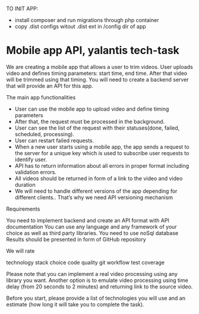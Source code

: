 TO INIT APP:
- install composer and run migrations through php container
- copy .dist configs witout .dist ext in /config dir of app

Mobile app API, yalantis tech-task
============================
We are creating a mobile app that allows a user to trim videos. User uploads video and defines timing parameters: start time, end time. After that video will be trimmed using that timing.  You will need to create a backend server that will provide an API for this app.

The main app functionalities


- User can use the mobile app to upload video and define timing parameters
- After that, the request must be processed in the background.
- User can see the list of the request with their statuses(done, failed, scheduled, processing).
- User can restart failed requests.
- When a new user starts using a mobile app, the app sends a request to the server for a  unique key which is used to subscribe user requests to identify user.
- API has to return information about all errors in proper format including validation errors.
- All videos should be returned in form of a link to the video and video duration
- We will need to handle different  versions of the app depending for different clients.. That’s why we need API versioning mechanism

Requirements

You need to implement backend and create an API format with API documentation
You can use any language and any framework of your choice as well as third party libraries.
You need to use noSql database
Results should be presented in form of GitHub repository

We will rate 

technology stack choice
code quality
git workflow
test coverage


Please note that you can implement a real video processing using any library you want. Another option is to emulate video processing using time delay (from 20 seconds to 2 minutes) and returning link to the source video.

Before you start, please provide a list of technologies you will use and an estimate (how long it will take you to complete the task).










